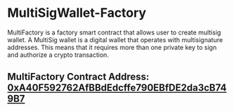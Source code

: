 # MultiSigWallet-Factory

MultiFactory is a factory smart contract that allows user to create multisig wallet. A MultiSig wallet is a digital wallet that operates with multisignature addresses. This means that it requires more than one private key to sign and authorize a crypto transaction.



## MultiFactory Contract Address: [0xA40F592762AfBBdEdcffe790EBfDE2da3cB749B7](https://mumbai.polygonscan.com/address/0xA40F592762AfBBdEdcffe790EBfDE2da3cB749B7)
